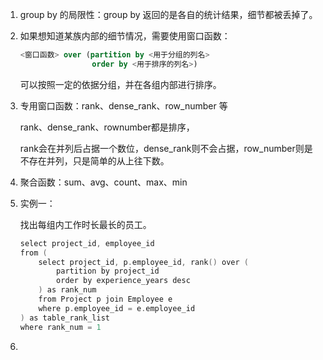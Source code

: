1. group by 的局限性：group by 返回的是各自的统计结果，细节都被丢掉了。

2. 如果想知道某族内部的细节情况，需要使用窗口函数：

   ```sql
   <窗口函数> over (partition by <用于分组的列名>
                   order by <用于排序的列名>)
   ```

   可以按照一定的依据分组，并在各组内部进行排序。

3. 专用窗口函数：rank、dense_rank、row_number 等

   rank、dense_rank、rownumber都是排序，

   rank会在并列后占据一个数位，dense_rank则不会占据，row_number则是不存在并列，只是简单的从上往下数。

4. 聚合函数：sum、avg、count、max、min

5. 实例一：

   找出每组内工作时长最长的员工。

   ```cpp
   select project_id, employee_id
   from (
       select project_id, p.employee_id, rank() over (
           partition by project_id
           order by experience_years desc
       ) as rank_num
       from Project p join Employee e 
       where p.employee_id = e.employee_id
   ) as table_rank_list
   where rank_num = 1
   ```

6. 